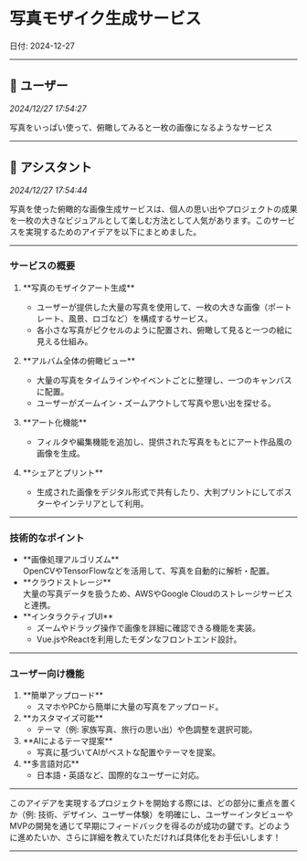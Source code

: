 # 写真モザイク生成サービス

日付: 2024-12-27

---

## 👤 ユーザー
*2024/12/27 17:54:27*

写真をいっぱい使って、俯瞰してみると一枚の画像になるようなサービス

---

## 🤖 アシスタント
*2024/12/27 17:54:44*

写真を使った俯瞰的な画像生成サービスは、個人の思い出やプロジェクトの成果を一枚の大きなビジュアルとして楽しむ方法として人気があります。このサービスを実現するためのアイデアを以下にまとめました。

---

### サービスの概要
1. \*\*写真のモザイクアート生成\*\*  
   - ユーザーが提供した大量の写真を使用して、一枚の大きな画像（ポートレート、風景、ロゴなど）を構成するサービス。
   - 各小さな写真がピクセルのように配置され、俯瞰して見ると一つの絵に見える仕組み。

2. \*\*アルバム全体の俯瞰ビュー\*\*  
   - 大量の写真をタイムラインやイベントごとに整理し、一つのキャンバスに配置。
   - ユーザーがズームイン・ズームアウトして写真や思い出を探せる。

3. \*\*アート化機能\*\*  
   - フィルタや編集機能を追加し、提供された写真をもとにアート作品風の画像を生成。

4. \*\*シェアとプリント\*\*  
   - 生成された画像をデジタル形式で共有したり、大判プリントにしてポスターやインテリアとして利用。

---

### 技術的なポイント
- \*\*画像処理アルゴリズム\*\*  
   OpenCVやTensorFlowなどを活用して、写真を自動的に解析・配置。
- \*\*クラウドストレージ\*\*  
   大量の写真データを扱うため、AWSやGoogle Cloudのストレージサービスと連携。
- \*\*インタラクティブUI\*\*  
   - ズームやドラッグ操作で画像を詳細に確認できる機能を実装。
   - Vue.jsやReactを利用したモダンなフロントエンド設計。

---

### ユーザー向け機能
1. \*\*簡単アップロード\*\*  
   - スマホやPCから簡単に大量の写真をアップロード。
2. \*\*カスタマイズ可能\*\*  
   - テーマ（例: 家族写真、旅行の思い出）や色調整を選択可能。
3. \*\*AIによるテーマ提案\*\*  
   - 写真に基づいてAIがベストな配置やテーマを提案。
4. \*\*多言語対応\*\*  
   - 日本語・英語など、国際的なユーザーに対応。

---

このアイデアを実現するプロジェクトを開始する際には、どの部分に重点を置くか（例: 技術、デザイン、ユーザー体験）を明確にし、ユーザーインタビューやMVPの開発を通じて早期にフィードバックを得るのが成功の鍵です。どのように進めたいか、さらに詳細を教えていただければ具体化をお手伝いします！

---
